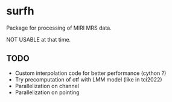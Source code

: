 # surfh

Package for processing of MIRI MRS data.

NOT USABLE at that time.

## TODO

- Custom interpolation code for better performance (cython ?)
- Try precomputation of otf with LMM model (like in tci2022)
- Parallelization on channel
- Parallelization on pointing
